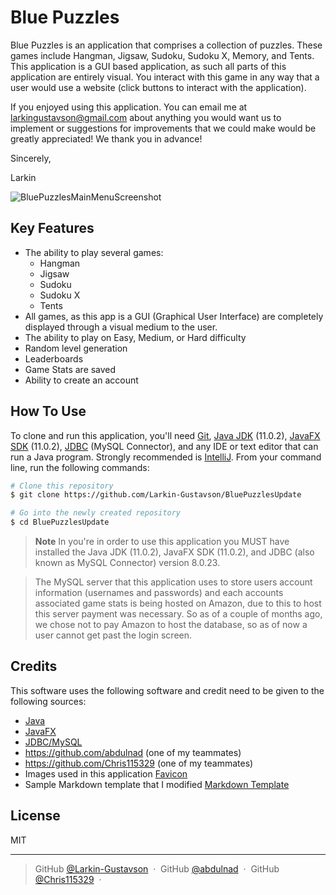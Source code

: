 # Blue Puzzles

Blue Puzzles is an application that comprises a collection of puzzles.
These games include Hangman, Jigsaw, Sudoku, Sudoku X, Memory, and Tents.
This application is a GUI based application,
as such all parts of this application are entirely visual.
You interact with this game in any way that a user would use a website
(click buttons to interact with the application).

If you enjoyed using this application.
You can email me at <larkingustavson@gmail.com>
about anything you would want us to implement
or suggestions for improvements that we could make
would be greatly appreciated!
We thank you in advance!

Sincerely,

Larkin

![BluePuzzlesMainMenuScreenshot](https://user-images.githubusercontent.com/70110395/190716727-3bfc4394-9b9e-4598-a10e-1c25c763fa79.png)

## Key Features

* The ability to play several games:
    - Hangman
    - Jigsaw
    - Sudoku
    - Sudoku X
    - Tents
* All games, as this app is a GUI (Graphical User Interface) are completely displayed through a visual medium to the
  user.
* The ability to play on Easy, Medium, or Hard difficulty
* Random level generation
* Leaderboards
* Game Stats are saved
* Ability to create an account

## How To Use

To clone and run this application, you'll need
[Git](https://git-scm.com),
[Java JDK](https://www.oracle.com/java/technologies/javase/jdk11-archive-downloads.html) (11.0.2),
[JavaFX SDK](https://gluonhq.com/products/javafx/) (11.0.2),
[JDBC](https://dev.mysql.com/downloads/connector/j/) (MySQL Connector),
and any IDE or text editor that can run a Java program. Strongly recommended
is [IntelliJ](https://www.jetbrains.com/idea/). From your command line, run the following commands:

```bash
# Clone this repository
$ git clone https://github.com/Larkin-Gustavson/BluePuzzlesUpdate

# Go into the newly created repository
$ cd BluePuzzlesUpdate
```

> **Note**
> In you're in order to use this application you MUST have installed the Java JDK (11.0.2), JavaFX SDK (11.0.2), and
> JDBC (also known as MySQL Connector) version 8.0.23.

> The MySQL server that this application uses to store users account information (usernames and passwords) and each
> accounts associated game stats is being hosted on Amazon, due to this to host this server payment was necessary. So as
> of a couple of months ago, we chose not to pay Amazon to host the database, so as of now a user cannot get past the
> login screen.

## Credits

This software uses the following software and credit need to be given to the following sources:

- [Java](https://www.oracle.com/java/technologies/javase/jdk11-archive-downloads.html)
- [JavaFX](https://gluonhq.com/products/javafx/)
- [JDBC/MySQL](https://dev.mysql.com/downloads/connector/j/)
- https://github.com/abdulnad (one of my teammates)
- https://github.com/Chris115329 (one of my teammates)
- Images used in this application [Favicon](https://www.psdgraphics.com/file/puzzle-piece.jpg)
- Sample Markdown template that I
  modified [Markdown Template](https://github.com/amitmerchant1990/electron-markdownify#readme)

## License

MIT

---

> GitHub [@Larkin-Gustavson](https://github.com/Larkin-Gustavson) &nbsp;&middot;&nbsp;
> GitHub [@abdulnad](https://github.com/abdulnad) &nbsp;&middot;&nbsp;
> GitHub [@Chris115329](https://github.com/Chris115329) &nbsp;&middot;&nbsp;
